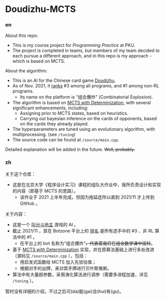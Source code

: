 # Doudizhu-MCTS

### en

About this repo:

- This is my course project for *Programming Practice* at PKU.
- The project is completed in teams, but members of my team decided to each pursue a different approach, and in this repo is my approach - which is based on MCTS.

About the algorithm:

- This is an AI for the Chinese card game [Doudizhu](https://www.botzone.org.cn/game/FightTheLandlord2).
- As of Nov. 2021, it [ranks](https://www.botzone.org.cn/game/ranklist/5e36c89c4019f43051e45589) #3 among all programs, and #1 among non-RL programs.
  - Its name on the platform is "组合爆炸" (Combinatorial Explosion).
- The algorithm is based on [MCTS with Determinization](https://ieeexplore.ieee.org/document/6031993), with several significant enhancements, including:
  - Assigning prior to MCTS states, based on heuristics.
  - Carrying out bayesian inference on the cards of opponents, based on the cards they already played.
- The hyperparameters are tuned using an evolutionary algorithm, with multiprocessing. (see `/tuning`)
- The source code can be found at `/source/main.cpp`.

Detailed explanation will be added in the future. ~~Well, probably.~~

### zh

关于这个仓库：

- 这是在北京大学《程序设计实习》课程的组队大作业中，我所负责设计和实现的内容（即基于 MCTS 的思路）。
  - 该作业于 2021 上半年完成，但因为拖延症所以直到 2021/11 才上传到 GitHub 。

关于内容：

- 这是一个 [叫分斗地主](https://www.botzone.org.cn/game/FightTheLandlord2) 游戏的 AI 。
- 截止 2021/11 ，其在 Botzone 平台上的 [排名](https://www.botzone.org.cn/game/ranklist/5e36c89c4019f43051e45589) 是所有选手中的 #3 、非 RL 算法中的 #1 。
  - 在平台上的 bot 名称为“组合爆炸”~~，代表着我将在组合数学课中挂科~~。
- 基于 [MCTS with Determinization](https://ieeexplore.ieee.org/document/6031993) 实现，并在原算法基础上进行多处改进（源码见 `/source/main.cpp` ），包括：
  - 用启发式函数给 MCTS 加入先验估值；
  - 根据对手的出牌，来对其手牌进行贝叶斯推断。
- 算法中有大量超参数，采用演化算法进行调参（需要多进程加速，详见 `/tuning` ）。

暂时没有详细的介绍，不过之后可(da)能(gai)会(hui)有(gu)。